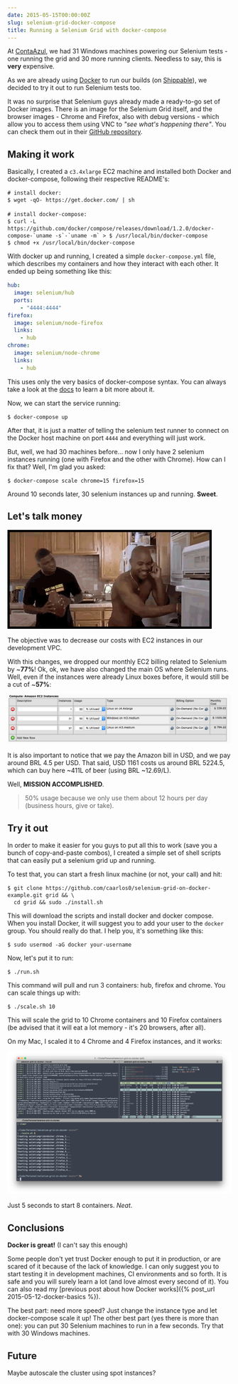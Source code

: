 ```yaml
---
date: 2015-05-15T00:00:00Z
slug: selenium-grid-docker-compose
title: Running a Selenium Grid with docker-compose
---
```


At [ContaAzul](http://contaazul.com), we had 31 Windows machines powering our
Selenium tests - one running the grid and 30 more running clients. Needless
to say, this is **very** expensive.

As we are already using [Docker](http://docker.io/) to run our builds (on
[Shippable](http://shippable.com)), we decided to try it out to run Selenium
tests too.

It was no surprise that Selenium guys already made a ready-to-go set of Docker
images. There is an image for the Selenium Grid itself, and the browser images -
Chrome and Firefox, also with debug versions - which allow you to access them
using VNC to _"see what's happening there"_. You can check them out in their
[GitHub repository](https://github.com/SeleniumHQ/docker-selenium).

## Making it work

Basically, I created a `c3.4xlarge` EC2 machine and installed both
Docker and docker-compose, following their respective README's:

```console
# install docker:
$ wget -qO- https://get.docker.com/ | sh

# install docker-compose:
$ curl -L https://github.com/docker/compose/releases/download/1.2.0/docker-compose-`uname -s`-`uname -m` > $ /usr/local/bin/docker-compose
$ chmod +x /usr/local/bin/docker-compose
```

With docker up and running, I created a simple `docker-compose.yml` file, which
describes my containers and how they interact with each other. It ended up
being something like this:

```yaml
hub:
  image: selenium/hub
  ports:
    - "4444:4444"
firefox:
  image: selenium/node-firefox
  links:
    - hub
chrome:
  image: selenium/node-chrome
  links:
    - hub
```

This uses only the very basics of docker-compose syntax. You can always take a
look at the [docs](https://docs.docker.com/compose/) to learn a bit
more about it.

Now, we can start the service running:

```console
$ docker-compose up
```

After that, it is just a matter of telling the selenium test runner to connect
on the Docker host machine on port `4444` and everything will just work.

But, well, we had 30 machines before... now I only have 2 selenium instances
running (one with Firefox and the other with Chrome). How can I fix that?
Well, I'm glad you asked:

```console
$ docker-compose scale chrome=15 firefox=15
```

Around 10 seconds later, 30 selenium instances up and running. **Sweet**.

## Let's talk money

![show me the money gif](/public/images/show-me-the-money.gif)

The objective was to decrease our costs with EC2 instances in our development
VPC.

With this changes, we dropped our monthly EC2 billing related to Selenium
by ~**77%**! Ok, ok, we have also changed the main OS where Selenium runs.
Well, even if the instances were already Linux boxes before, it
would still be a cut of ~**57%**:

![ec2 values](/public/images/docker-selenium-ec2-values.png)

It is also important to notice that we pay the Amazon bill in USD, and we pay
around BRL 4.5 per USD. That said, USD 1161 costs us around BRL 5224.5, which can
buy here ~411L of beer (using BRL ~12.69/L).

Well, **MISSION ACCOMPLISHED**.

> 50% usage because we only use them about 12 hours per day (business hours,
give or take).

## Try it out

In order to make it easier for you guys to put all this to work (save you
a bunch of copy-and-paste combos), I created a simple set of shell scripts that
can easily put a selenium grid up and running.

To test that, you can start a fresh linux machine (or not, your call) and hit:

```console
$ git clone https://github.com/caarlos0/selenium-grid-on-docker-example.git grid && \
  cd grid && sudo ./install.sh
```

This will download the scripts and install docker and docker compose. When you
install Docker, it will suggest you to add your user to the `docker` group.
You should really do that. I help you, it's something like this:

```console
$ sudo usermod -aG docker your-username
```

Now, let's put it to run:

```console
$ ./run.sh
```

This command will pull and run 3 containers: hub, firefox and chrome. You can
scale things up with:

```console
$ ./scale.sh 10
```

This will scale the grid to 10 Chrome containers and 10 Firefox containers
(be advised that it will eat a lot memory - it's 20 browsers, after all).

On my Mac, I scaled it to 4 Chrome and 4 Firefox instances, and it works:

![Running 4 Firefox and 4 Chrome instances on my laptop](/public/images/docker-on-my-machine-scale-4.png)

Just 5 seconds to start 8 containers. _Neat_.

## Conclusions

**Docker is great!** (I can't say this enough)

Some people don't yet trust Docker enough to put it in production, or are
scared of it because of the lack of knowledge. I can only suggest you to
start testing it in development machines, CI environments and so forth. It is
safe and you will surely learn a lot (and love almost every second of it).
You can also read my
[previous post about how Docker works]({% post_url 2015-05-12-docker-basics %}).

The best part: need more speed? Just change the instance type and let
docker-compose scale it up!
The other best part (yes there is more than one): you can put 30 Selenium
machines to run in a few seconds. Try that with 30 Windows machines.

## Future

Maybe autoscale the cluster using spot instances?
